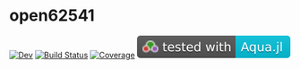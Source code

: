 # open62541

[![Dev](https://img.shields.io/badge/docs-dev-blue.svg)](https://martinkosch.github.io/open62541.jl/dev)
[![Build Status](https://travis-ci.com/martinkosch/open62541.jl.svg?branch=main)](https://travis-ci.com/martinkosch/open62541.jl)
[![Coverage](https://codecov.io/gh/martinkosch/open62541.jl/branch/main/graph/badge.svg)](https://codecov.io/gh/martinkosch/open62541.jl)
[![Aqua QA](https://raw.githubusercontent.com/JuliaTesting/Aqua.jl/master/badge.svg)](https://github.com/JuliaTesting/Aqua.jl)
